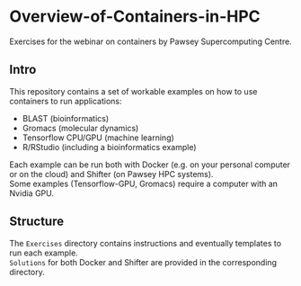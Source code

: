 # Overview-of-Containers-in-HPC
Exercises for the webinar on containers by Pawsey Supercomputing Centre.

Intro
-----
This repository contains a set of workable examples on how to use containers to run applications:
* BLAST (bioinformatics)
* Gromacs (molecular dynamics)
* Tensorflow CPU/GPU (machine learning)
* R/RStudio (including a bioinformatics example)

Each example can be run both with Docker (e.g. on your personal computer or on the cloud) and Shifter (on Pawsey HPC systems).  
Some examples (Tensorflow-GPU, Gromacs) require a computer with an Nvidia GPU.

Structure
---------
The `Exercises` directory contains instructions and eventually templates to run each example.  
`Solutions` for both Docker and Shifter are provided in the corresponding directory.

